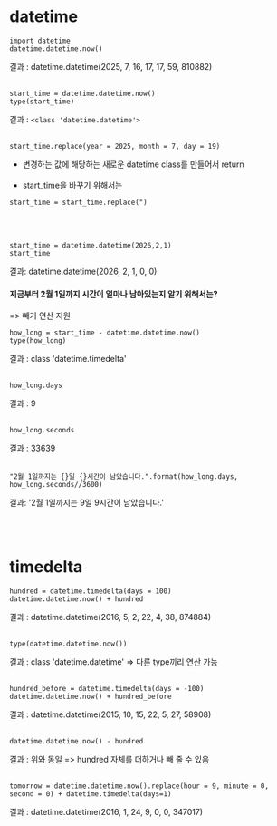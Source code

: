 # datetime

```
import datetime
datetime.datetime.now()
```
결과 : datetime.datetime(2025, 7, 16, 17, 17, 59, 810882)
<br><br>

```
start_time = datetime.datetime.now()
type(start_time)
```
결과 : `<class 'datetime.datetime'>`
<br><br>
```
start_time.replace(year = 2025, month = 7, day = 19)
```
- 변경하는 값에 해당하는 새로운 datetime class를 만들어서 return
<br><br>
- start_time을 바꾸기 위해서는
```
start_time = start_time.replace(")
```
<br><br>
```
start_time = datetime.datetime(2026,2,1)
start_time
```
결과: datetime.datetime(2026, 2, 1, 0, 0)

#### 지금부터 2월 1일까지 시간이 얼마나 남아있는지 알기 위해서는?
=> 빼기 연산 지원

```
how_long = start_time - datetime.datetime.now()
type(how_long)
```
결과 : class 'datetime.timedelta'
<br><br>
```
how_long.days
```
결과 : 9 
<br><br>
```
how_long.seconds
```
결과 : 33639
<br><br>
```
"2월 1일까지는 {}일 {}시간이 남았습니다.".format(how_long.days, how_long.seconds//3600)
```
결과: '2월 1일까지는 9일 9시간이 남았습니다.'

<br><br>
# timedelta

```
hundred = datetime.timedelta(days = 100)
datetime.datetime.now() + hundred
```
결과 : datetime.datetime(2016, 5, 2, 22, 4, 38, 874884)
<br><br>
```
type(datetime.datetime.now())
```
결과 : class 'datetime.datetime' => 다른 type끼리 연산 가능
<br><br>

```
hundred_before = datetime.timedelta(days = -100)
datetime.datetime.now() + hundred_before
```
결과 : datetime.datetime(2015, 10, 15, 22, 5, 27, 58908)
<br><br>

```
datetime.datetime.now() - hundred
```
결과 : 위와 동일 => hundred 자체를 더하거나 빼 줄 수 있음
<br><br>
```
tomorrow = datetime.datetime.now().replace(hour = 9, minute = 0, second = 0) + datetime.timedelta(days=1)
```
결과 : datetime.datetime(2016, 1, 24, 9, 0, 0, 347017)  